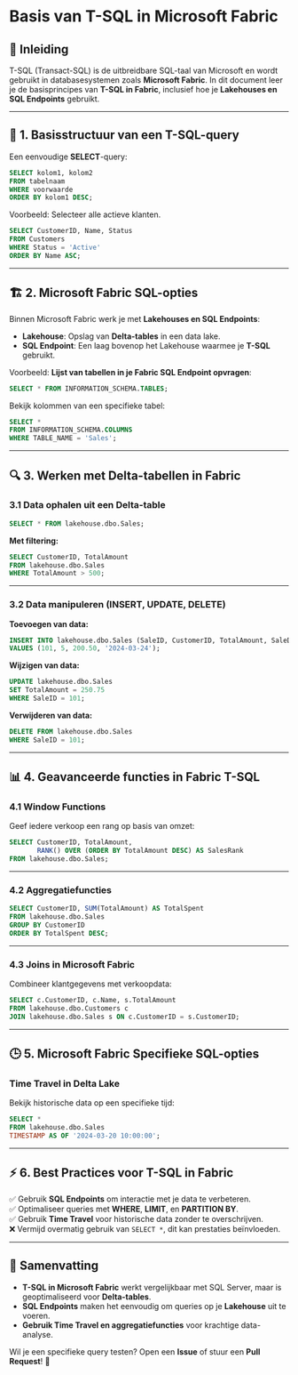 # Basis van T-SQL in Microsoft Fabric

## 📌 Inleiding
T-SQL (Transact-SQL) is de uitbreidbare SQL-taal van Microsoft en wordt gebruikt in databasesystemen zoals **Microsoft Fabric**. In dit document leer je de basisprincipes van **T-SQL in Fabric**, inclusief hoe je **Lakehouses en SQL Endpoints** gebruikt.

---

## 🎯 1. Basisstructuur van een T-SQL-query
Een eenvoudige **SELECT**-query:

```sql
SELECT kolom1, kolom2
FROM tabelnaam
WHERE voorwaarde
ORDER BY kolom1 DESC;
```

Voorbeeld: Selecteer alle actieve klanten.

```sql
SELECT CustomerID, Name, Status
FROM Customers
WHERE Status = 'Active'
ORDER BY Name ASC;
```

---

## 🏗 2. Microsoft Fabric SQL-opties
Binnen Microsoft Fabric werk je met **Lakehouses en SQL Endpoints**:

- **Lakehouse**: Opslag van **Delta-tables** in een data lake.
- **SQL Endpoint**: Een laag bovenop het Lakehouse waarmee je **T-SQL** gebruikt.

Voorbeeld: **Lijst van tabellen in je Fabric SQL Endpoint opvragen**:

```sql
SELECT * FROM INFORMATION_SCHEMA.TABLES;
```

Bekijk kolommen van een specifieke tabel:

```sql
SELECT * 
FROM INFORMATION_SCHEMA.COLUMNS
WHERE TABLE_NAME = 'Sales';
```

---

## 🔍 3. Werken met Delta-tabellen in Fabric

### 3.1 Data ophalen uit een Delta-table
```sql
SELECT * FROM lakehouse.dbo.Sales;
```

**Met filtering:**
```sql
SELECT CustomerID, TotalAmount
FROM lakehouse.dbo.Sales
WHERE TotalAmount > 500;
```

---

### 3.2 Data manipuleren (INSERT, UPDATE, DELETE)
**Toevoegen van data:**
```sql
INSERT INTO lakehouse.dbo.Sales (SaleID, CustomerID, TotalAmount, SaleDate)
VALUES (101, 5, 200.50, '2024-03-24');
```

**Wijzigen van data:**
```sql
UPDATE lakehouse.dbo.Sales
SET TotalAmount = 250.75
WHERE SaleID = 101;
```

**Verwijderen van data:**
```sql
DELETE FROM lakehouse.dbo.Sales
WHERE SaleID = 101;
```

---

## 📊 4. Geavanceerde functies in Fabric T-SQL

### 4.1 Window Functions
Geef iedere verkoop een rang op basis van omzet:
```sql
SELECT CustomerID, TotalAmount,
       RANK() OVER (ORDER BY TotalAmount DESC) AS SalesRank
FROM lakehouse.dbo.Sales;
```

---

### 4.2 Aggregatiefuncties
```sql
SELECT CustomerID, SUM(TotalAmount) AS TotalSpent
FROM lakehouse.dbo.Sales
GROUP BY CustomerID
ORDER BY TotalSpent DESC;
```

---

### 4.3 Joins in Microsoft Fabric
Combineer klantgegevens met verkoopdata:
```sql
SELECT c.CustomerID, c.Name, s.TotalAmount
FROM lakehouse.dbo.Customers c
JOIN lakehouse.dbo.Sales s ON c.CustomerID = s.CustomerID;
```

---

## 🕒 5. Microsoft Fabric Specifieke SQL-opties

### **Time Travel in Delta Lake**
Bekijk historische data op een specifieke tijd:
```sql
SELECT * 
FROM lakehouse.dbo.Sales 
TIMESTAMP AS OF '2024-03-20 10:00:00';
```

---

## ⚡ 6. Best Practices voor T-SQL in Fabric

✅ Gebruik **SQL Endpoints** om interactie met je data te verbeteren.  
✅ Optimaliseer queries met **WHERE**, **LIMIT**, en **PARTITION BY**.  
✅ Gebruik **Time Travel** voor historische data zonder te overschrijven.  
❌ Vermijd overmatig gebruik van `SELECT *`, dit kan prestaties beïnvloeden.  

---

## 📌 Samenvatting

- **T-SQL in Microsoft Fabric** werkt vergelijkbaar met SQL Server, maar is geoptimaliseerd voor **Delta-tables**.
- **SQL Endpoints** maken het eenvoudig om queries op je **Lakehouse** uit te voeren.
- **Gebruik Time Travel en aggregatiefuncties** voor krachtige data-analyse.

Wil je een specifieke query testen? Open een **Issue** of stuur een **Pull Request**! 🚀

